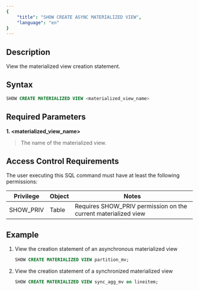 ```yaml
---
{
    "title": "SHOW CREATE ASYNC MATERIALIZED VIEW",
    "language": "en"
}
---
```


<!--
Licensed to the Apache Software Foundation (ASF) under one
or more contributor license agreements.  See the NOTICE file
distributed with this work for additional information
regarding copyright ownership.  The ASF licenses this file
to you under the Apache License, Version 2.0 (the
"License"); you may not use this file except in compliance
with the License.  You may obtain a copy of the License at

  http://www.apache.org/licenses/LICENSE-2.0

Unless required by applicable law or agreed to in writing,
software distributed under the License is distributed on an
"AS IS" BASIS, WITHOUT WARRANTIES OR CONDITIONS OF ANY
KIND, either express or implied.  See the License for the
specific language governing permissions and limitations
under the License.
-->



## Description

View the materialized view creation statement.

## Syntax



```sql
SHOW CREATE MATERIALIZED VIEW <materialized_view_name>
```

## Required Parameters

**1. <materialized_view_name>**

> The name of the materialized view.

## Access Control Requirements

The user executing this SQL command must have at least the following permissions:

| Privilege | Object | Notes                                                        |
| --------- | ------ | ------------------------------------------------------------ |
| SHOW_PRIV | Table  | Requires SHOW_PRIV permission on the current materialized view |

## Example

1. View the creation statement of an asynchronous materialized view

   

   ```sql
   SHOW CREATE MATERIALIZED VIEW partition_mv;
   ```

2. View the creation statement of a synchronized materialized view

   

   ```sql
   SHOW CREATE MATERIALIZED VIEW sync_agg_mv on lineitem;
   ```